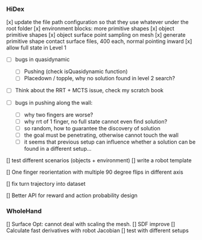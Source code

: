 ### HiDex
[x] update the file path configuration so that they use whatever under the root folder
[x] environment blocks: more primitive shapes
[x] object primitive shapes
[x] object surface point sampling on mesh
[x] generate primitive shape contact surface files, 400 each, normal pointing inward
[x] allow full state in Level 1

- [ ] bugs in quasidynamic 
    - [ ]  Pushing (check isQuasidynamic function)
    - [ ]  Placedown / topple, why no solution found in level 2 search?

- [ ] Think about the RRT + MCTS issue, check my scratch book

- [ ] bugs in pushing along the wall: 
    - [ ] why two fingers are worse? 
    - [ ] why rrt of 1 finger, no full state cannot even find solution?
    - [ ] so random, how to guarantee the discovery of solution
    - [ ] the goal must be penetrating, otherwise cannot touch the wall
    - [ ] it seems that previous setup can influence whether a solution can be found in a different setup... 

[] test different scenarios (objects + environment)
[] write a robot template

[] One finger reorientation with multiple 90 degree flips in different axis

[] fix turn trajectory into dataset

[] Better API for reward and action probability design

### WholeHand
[] Surface Opt: cannot deal with scaling the mesh.
[] SDF improve
[] Calculate fast derivatives with robot Jacobian
[] test with different setups
